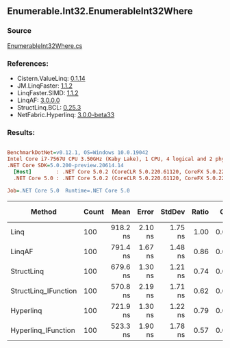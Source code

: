 ﻿## Enumerable.Int32.EnumerableInt32Where

### Source
[EnumerableInt32Where.cs](../LinqBenchmarks/Enumerable/Int32/EnumerableInt32Where.cs)

### References:
- Cistern.ValueLinq: [0.1.14](https://www.nuget.org/packages/Cistern.ValueLinq/0.1.14)
- JM.LinqFaster: [1.1.2](https://www.nuget.org/packages/JM.LinqFaster/1.1.2)
- LinqFaster.SIMD: [1.1.2](https://www.nuget.org/packages/LinqFaster.SIMD/1.0.3)
- LinqAF: [3.0.0.0](https://www.nuget.org/packages/LinqAF/3.0.0.0)
- StructLinq.BCL: [0.25.3](https://www.nuget.org/packages/StructLinq.BCL/0.25.3)
- NetFabric.Hyperlinq: [3.0.0-beta33](https://www.nuget.org/packages/NetFabric.Hyperlinq/3.0.0-beta33)

### Results:
``` ini

BenchmarkDotNet=v0.12.1, OS=Windows 10.0.19042
Intel Core i7-7567U CPU 3.50GHz (Kaby Lake), 1 CPU, 4 logical and 2 physical cores
.NET Core SDK=5.0.200-preview.20614.14
  [Host]        : .NET Core 5.0.2 (CoreCLR 5.0.220.61120, CoreFX 5.0.220.61120), X64 RyuJIT
  .NET Core 5.0 : .NET Core 5.0.2 (CoreCLR 5.0.220.61120, CoreFX 5.0.220.61120), X64 RyuJIT

Job=.NET Core 5.0  Runtime=.NET Core 5.0  

```
|               Method | Count |     Mean |   Error |  StdDev | Ratio |  Gen 0 | Gen 1 | Gen 2 | Allocated |
|--------------------- |------ |---------:|--------:|--------:|------:|-------:|------:|------:|----------:|
|                 Linq |   100 | 918.2 ns | 2.10 ns | 1.75 ns |  1.00 | 0.0458 |     - |     - |      96 B |
|               LinqAF |   100 | 791.4 ns | 1.67 ns | 1.48 ns |  0.86 | 0.0191 |     - |     - |      40 B |
|           StructLinq |   100 | 679.6 ns | 1.30 ns | 1.21 ns |  0.74 | 0.0305 |     - |     - |      64 B |
| StructLinq_IFunction |   100 | 570.8 ns | 2.19 ns | 1.71 ns |  0.62 | 0.0191 |     - |     - |      40 B |
|            Hyperlinq |   100 | 721.9 ns | 1.30 ns | 1.22 ns |  0.79 | 0.0191 |     - |     - |      40 B |
|  Hyperlinq_IFunction |   100 | 523.3 ns | 1.90 ns | 1.78 ns |  0.57 | 0.0191 |     - |     - |      40 B |
